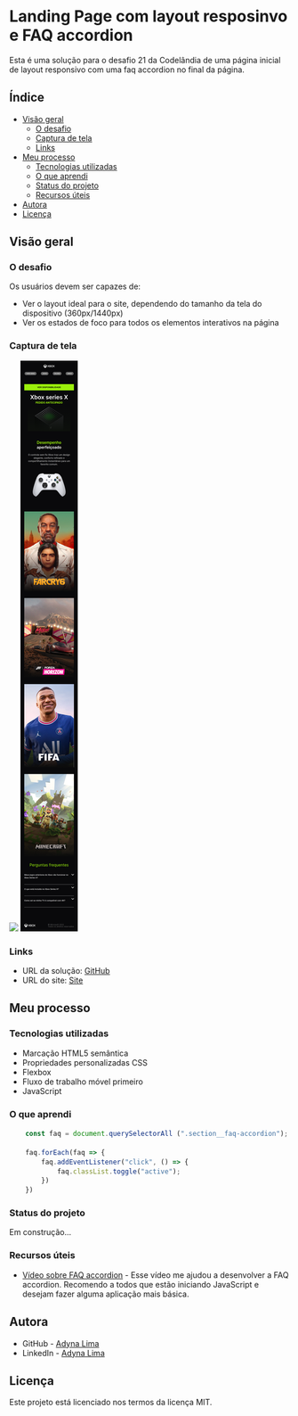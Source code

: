 # Landing Page com layout resposinvo e FAQ accordion

Esta é uma solução para o desafio 21 da Codelândia de uma página inicial de layout responsivo com uma faq accordion no final da página. 

## Índice

- [Visão geral](#visão-geral)
  - [O desafio](#o-desafio)
  - [Captura de tela](#captura-de-tela)
  - [Links](#links)
- [Meu processo](#meu-processo)
  - [Tecnologias utilizadas](#tecnologias-utilizadas)
  - [O que aprendi](#o-que-aprendi)
  - [Status do projeto](#status-do-projeto)
  - [Recursos úteis](#recursos-úteis)
- [Autora](#autora)
- [Licença](#licença)

## Visão geral

### O desafio

Os usuários devem ser capazes de:

- Ver o layout ideal para o site, dependendo do tamanho da tela do dispositivo (360px/1440px)
- Ver os estados de foco para todos os elementos interativos na página

### Captura de tela

![](./assets/prints/print-desktop.png)
![](./assets/prints/print-mobile.png)

### Links

- URL da solução: [GitHub](https://github.com/adynaslima/Projeto-Xbox.git)
- URL do site: [Site](https://projeto-xbox.vercel.app/)

## Meu processo

### Tecnologias utilizadas

- Marcação HTML5 semântica
- Propriedades personalizadas CSS
- Flexbox
- Fluxo de trabalho móvel primeiro
- JavaScript

### O que aprendi

```js
    const faq = document.querySelectorAll (".section__faq-accordion");

    faq.forEach(faq => {
        faq.addEventListener("click", () => {
            faq.classList.toggle("active");
        })
    })
```

### Status do projeto

Em construção...

### Recursos úteis

- [Vídeo sobre FAQ accordion](https://www.youtube.com/watch?v=4qnWreynXLU) - Esse vídeo me ajudou a desenvolver a FAQ accordion. Recomendo a todos que estão iniciando JavaScript e desejam fazer alguma aplicação mais básica. 

## Autora

- GitHub - [Adyna Lima](https://github.com/adynaslima)
- LinkedIn - [Adyna Lima](https://www.linkedin.com/in/adynalima/)

## Licença

Este projeto está licenciado nos termos da licença MIT.